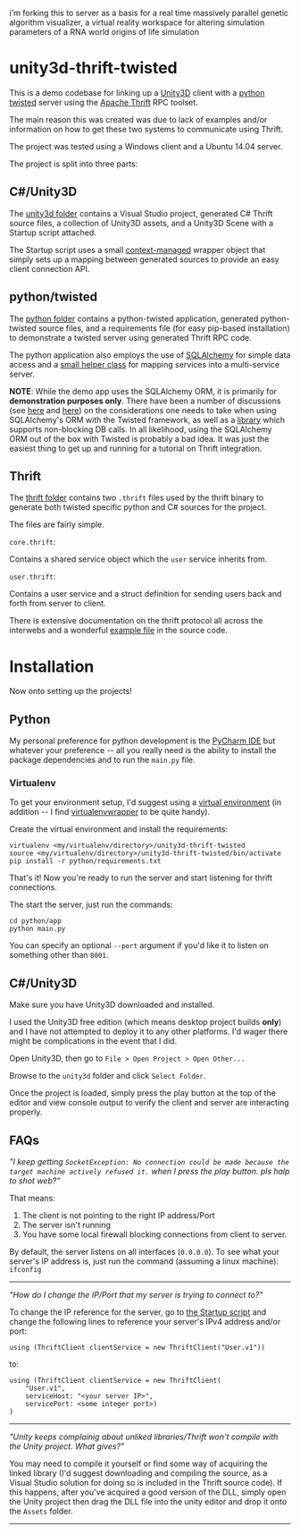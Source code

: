 i'm forking this to server as a basis for a real time massively parallel genetic algorithm visualizer, a virtual reality workspace for altering simulation parameters of a RNA world origins of life simulation

# unity3d-thrift-twisted


This is a demo codebase for linking up a [Unity3D](http://unity3d.com/) client with a [python twisted](https://twistedmatrix.com/trac/) server using the [Apache Thrift](https://thrift.apache.org/) RPC toolset.

The main reason this was created was due to lack of examples and/or information on how to get these two systems to communicate using Thrift.

The project was tested using a Windows client and a Ubuntu 14.04 server.

The project is split into three parts:
## C#/Unity3D ##

The [unity3d folder](unity3d) contains a Visual Studio project, generated C# Thrift source files, a collection of Unity3D assets, and a Unity3D Scene with a Startup script attached.

The Startup script uses a small [context-managed](https://msdn.microsoft.com/en-us/library/yh598w02.aspx) wrapper object that simply sets up a mapping between generated sources to provide an easy client connection API.


## python/twisted ##
The [python folder](python) contains a python-twisted application, generated python-twisted source files, and a requirements file (for easy pip-based installation) to demonstrate a twisted server using generated Thrift RPC code.

The python application also employs the use of [SQLAlchemy](http://www.sqlalchemy.org/) for simple data access and a [small helper class](python/app/services/core.py) for mapping services into a multi-service server.

**NOTE**: While the demo app uses the SQLAlchemy ORM, it is primarily for **demonstration purposes only**. There have been a number of discussions (see [here](http://stackoverflow.com/questions/21076105/is-this-an-acceptable-way-to-make-threaded-sqlalchemy-queries-from-twisted) and [here](http://stackoverflow.com/questions/3017101/twisted-sqlalchemy-and-the-best-way-to-do-it)) on the considerations one needs to take when using SQLAlchemy's ORM with the Twisted framework, as well as a [library](http://blog.atleastfornow.net/2013/alchimia/) which supports non-blocking DB calls. In all likelihood, using the SQLAlchemy ORM out of the box with Twisted is probably a bad idea. It was just the easiest thing to get up and running for a tutorial on Thrift integration.

## Thrift ##
The [thrift folder](thrift) contains two `.thrift` files used by the thrift binary to generate both twisted specific python and C# sources for the project.

The files are fairly simple. 

`core.thrift`:

Contains a shared service object which the `user` service inherits from.

`user.thrift`:

Contains a user service and a struct definition for sending users back and forth from server to client.

There is extensive documentation on the thrift protocol all across the interwebs and a wonderful [example file](https://git-wip-us.apache.org/repos/asf?p=thrift.git;a=blob_plain;f=tutorial/tutorial.thrift) in the source code.

# Installation #
Now onto setting up the projects!
## Python ###
My personal preference for python development is the [PyCharm IDE](https://www.jetbrains.com/pycharm/) but whatever your preference -- all you really need is the ability to install the package dependencies and to run the `main.py` file.

### Virtualenv ###
To get your environment setup, I'd suggest using a [virtual environment](https://virtualenv.pypa.io/en/latest/) (in addition -- I find [virtualenvwrapper](https://virtualenvwrapper.readthedocs.org/en/latest/) to be quite handy).

Create the virtual environment and install the requirements:


	virtualenv <my/virtualenv/directory>/unity3d-thrift-twisted
	source <my/virtualenv/directory>/unity3d-thrift-twisted/bin/activate
	pip install -r python/requirements.txt

That's it! Now you're ready to run the server and start listening for thrift connections.

The start the server, just run the commands:

	cd python/app
	python main.py

You can specify an optional `--port` argument if you'd like it to listen on something other than `8001`.

## C#/Unity3D ##

Make sure you have Unity3D downloaded and installed.

I used the Unity3D free edition (which means desktop project builds **only**) and I have not attempted to deploy it to any other platforms. I'd wager there might be complications in the event that I did.

Open Unity3D, then go to `File > Open Project > Open Other...`

Browse to the `unity3d` folder and click `Select Folder`.

Once the project is loaded, simply press the play button at the top of the editor and view console output to verify the client and server are interacting properly.


## FAQs ##

*"I keep getting `SocketException: No connection could be made because the target machine actively refused it.` when I press the play button. pls halp to shot web?"*


That means:

1. The client is not pointing to the right IP address/Port
2. The server isn't running
3. You have some local firewall blocking connections from client to server.

By default, the server listens on all interfaces (`0.0.0.0`). To see what your server's IP address is, just run the command (assuming a linux machine): `ifconfig`

----------

*"How do I change the IP/Port that my server is trying to connect to?"*

To change the IP reference for the server, go to [the Startup script](unity3d/Assets/Startup.cs) and change the following lines to reference your server's IPv4 address and/or port:

	using (ThriftClient clientService = new ThriftClient("User.v1"))
to:

	using (ThriftClient clientService = new ThriftClient(
		"User.v1", 
		serviceHost: "<your server IP>", 
		servicePort: <some integer port>)
	)



----------
*"Unity keeps complainig about unliked libraries/Thrift won't compile with the Unity project. What gives?"*

You may need to compile it yourself or find some way of acquiring the linked library (I'd suggest downloading and compiling the source, as a Visual Studio solution for doing so is included in the Thrift source code). If this happens, after you've acquired a good version of the DLL, simply open the Unity project then drag the DLL file into the unity editor and drop it onto the `Assets` folder.

----------

